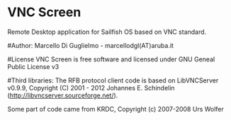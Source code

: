 VNC Screen
==========
Remote Desktop application for Sailfish OS based on VNC standard.

#Author: 
Marcello Di Guglielmo - marcellodgl(AT)aruba.it

#License
VNC Screen is free software and licensed under GNU Geneal Public License v3

#Third libraries:
The RFB protocol client code is based on LibVNCServer v0.9.9, Copyright (C)
2001 - 2012 Johannes E. Schindelin (http://libvncserver.sourceforge.net/).

Some part of code came from KRDC, Copyright (c) 2007-2008 Urs Wolfer

